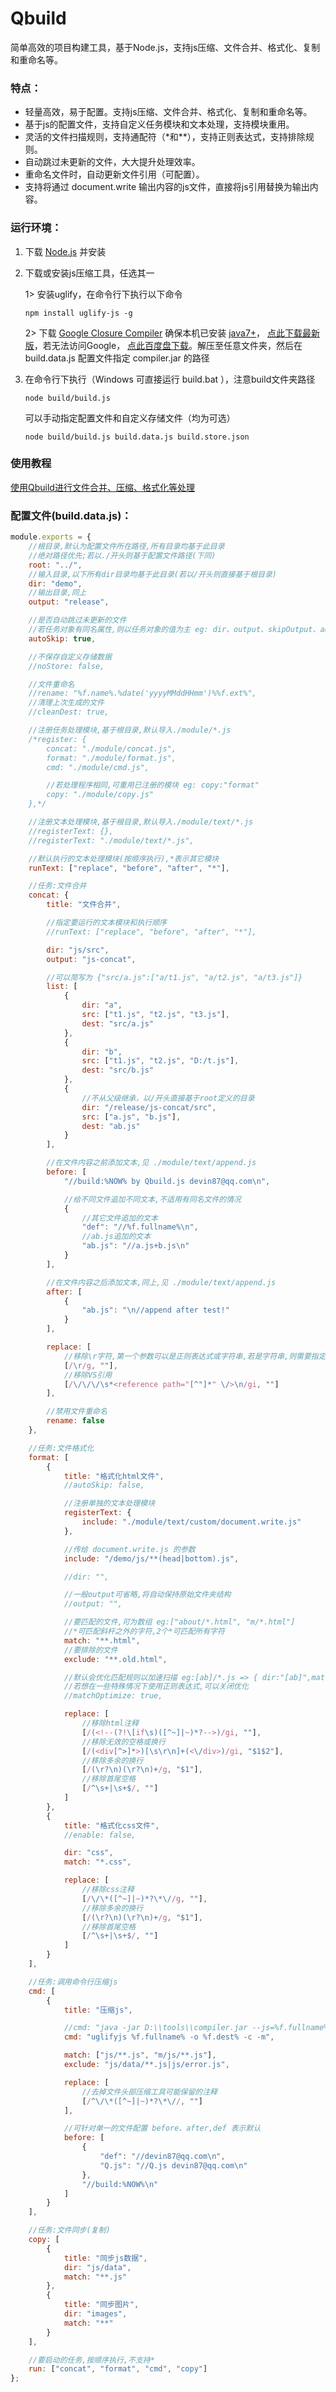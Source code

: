 # Qbuild
简单高效的项目构建工具，基于Node.js，支持js压缩、文件合并、格式化、复制和重命名等。

### 特点：
<ul>
    <li>轻量高效，易于配置。支持js压缩、文件合并、格式化、复制和重命名等。</li>
	<li>基于js的配置文件，支持自定义任务模块和文本处理，支持模块重用。</li>
	<li>灵活的文件扫描规则，支持通配符（*和**），支持正则表达式，支持排除规则。</li>
	<li>自动跳过未更新的文件，大大提升处理效率。</li>
	<li>重命名文件时，自动更新文件引用（可配置）。</li>
	<li>支持将通过 document.write 输出内容的js文件，直接将js引用替换为输出内容。</li>
</ul>

### 运行环境：
1. 下载 [Node.js](https://nodejs.org/en/download/) 并安装
2. 下载或安装js压缩工具，任选其一

    1> 安装uglify，在命令行下执行以下命令

    ```npm install uglify-js -g```

    2> 下载 [Google Closure Compiler](https://github.com/google/closure-compiler)
    确保本机已安装 [java7+](http://www.java.com/zh_CN/download/manual.jsp)，
    [点此下载最新版](http://dl.google.com/closure-compiler/compiler-latest.zip)，若无法访问Google， [点此百度盘下载](https://pan.baidu.com/s/1cazLX8)。解压至任意文件夹，然后在 build.data.js 配置文件指定 compiler.jar 的路径
3. 在命令行下执行（Windows 可直接运行 build.bat ），注意build文件夹路径

    ```node build/build.js```
    
    可以手动指定配置文件和自定义存储文件（均为可选）
    
    ```node build/build.js build.data.js build.store.json```

### 使用教程
[使用Qbuild进行文件合并、压缩、格式化等处理](http://www.cnblogs.com/devin87/p/Qbuild-doc.html)


### 配置文件(build.data.js)：
```javascript
module.exports = {
    //根目录,默认为配置文件所在路径,所有目录均基于此目录
    //绝对路径优先;若以./开头则基于配置文件路径(下同)
    root: "../",
    //输入目录,以下所有dir目录均基于此目录(若以/开头则直接基于根目录)
    dir: "demo",
    //输出目录,同上
    output: "release",

    //是否自动跳过未更新的文件
    //若任务对象有同名属性,则以任务对象的值为主 eg: dir、output、skipOutput、autoSkip、enable、preload、rename、registerText、runText
    autoSkip: true,

    //不保存自定义存储数据
    //noStore: false,

    //文件重命名
    //rename: "%f.name%.%date('yyyyMMddHHmm')%%f.ext%",
    //清理上次生成的文件
    //cleanDest: true,

    //注册任务处理模块,基于根目录,默认导入./module/*.js
    /*register: {
        concat: "./module/concat.js",
        format: "./module/format.js",
        cmd: "./module/cmd.js",

        //若处理程序相同,可重用已注册的模块 eg: copy:"format"
        copy: "./module/copy.js"
    },*/

    //注册文本处理模块,基于根目录,默认导入./module/text/*.js
    //registerText: {},
    //registerText: "./module/text/*.js",

    //默认执行的文本处理模块(按顺序执行),*表示其它模块
    runText: ["replace", "before", "after", "*"],

    //任务:文件合并
    concat: {
        title: "文件合并",

        //指定要运行的文本模块和执行顺序
        //runText: ["replace", "before", "after", "*"],

        dir: "js/src",
        output: "js-concat",

        //可以简写为 {"src/a.js":["a/t1.js", "a/t2.js", "a/t3.js"]}
        list: [
            {
                dir: "a",
                src: ["t1.js", "t2.js", "t3.js"],
                dest: "src/a.js"
            },
            {
                dir: "b",
                src: ["t1.js", "t2.js", "D:/t.js"],
                dest: "src/b.js"
            },
            {
                //不从父级继承，以/开头直接基于root定义的目录
                dir: "/release/js-concat/src",
                src: ["a.js", "b.js"],
                dest: "ab.js"
            }
        ],

        //在文件内容之前添加文本,见 ./module/text/append.js
        before: [
            "//build:%NOW% by Qbuild.js devin87@qq.com\n",

            //给不同文件追加不同文本,不适用有同名文件的情况
            {
                //其它文件追加的文本
                "def": "//%f.fullname%\n",
                //ab.js追加的文本
                "ab.js": "//a.js+b.js\n"
            }
        ],

        //在文件内容之后添加文本,同上,见 ./module/text/append.js
        after: [
            {
                "ab.js": "\n//append after test!"
            }
        ],

        replace: [
            //移除\r字符,第一个参数可以是正则表达式或字符串,若是字符串,则需要指定第3个参数(正则表达式标记 eg:g、i、m或其组合)
            [/\r/g, ""],
            //移除VS引用
            [/\/\/\/\s*<reference path="[^"]*" \/>\n/gi, ""]
        ],

        //禁用文件重命名
        rename: false
    },

    //任务:文件格式化
    format: [
        {
            title: "格式化html文件",
            //autoSkip: false,

            //注册单独的文本处理模块
            registerText: {
                include: "./module/text/custom/document.write.js"
            },

            //传给 document.write.js 的参数
            include: "/demo/js/**(head|bottom).js",

            //dir: "",

            //一般output可省略,将自动保持原始文件夹结构
            //output: "",

            //要匹配的文件,可为数组 eg:["about/*.html", "m/*.html"]
            //*可匹配斜杆之外的字符,2个*可匹配所有字符
            match: "**.html",
            //要排除的文件
            exclude: "**.old.html",

            //默认会优化匹配规则以加速扫描 eg:[ab]/*.js => { dir:"[ab]",match:"*.js" }
            //若想在一些特殊情况下使用正则表达式,可以关闭优化
            //matchOptimize: true,

            replace: [
                //移除html注释
                [/(<!--(?!\[if\s)([^~]|~)*?-->)/gi, ""],
                //移除无效的空格或换行
                [/(<div[^>]*>)[\s\r\n]+(<\/div>)/gi, "$1$2"],
                //移除多余的换行
                [/(\r?\n)(\r?\n)+/g, "$1"],
                //移除首尾空格
                [/^\s+|\s+$/, ""]
            ]
        },
        {
            title: "格式化css文件",
            //enable: false,

            dir: "css",
            match: "*.css",

            replace: [
                //移除css注释
                [/\/\*([^~]|~)*?\*\//g, ""],
                //移除多余的换行
                [/(\r?\n)(\r?\n)+/g, "$1"],
                //移除首尾空格
                [/^\s+|\s+$/, ""]
            ]
        }
    ],

    //任务:调用命令行压缩js
    cmd: [
        {
            title: "压缩js",

            //cmd: "java -jar D:\\tools\\compiler.jar --js=%f.fullname% --js_output_file=%f.dest%",
            cmd: "uglifyjs %f.fullname% -o %f.dest% -c -m",

            match: ["js/**.js", "m/js/**.js"],
            exclude: "js/data/**.js|js/error.js",

            replace: [
                //去掉文件头部压缩工具可能保留的注释
                [/^\/\*([^~]|~)*?\*\//, ""]
            ],

            //可针对单一的文件配置 before、after,def 表示默认
            before: [
                {
                    "def": "//devin87@qq.com\n",
                    "Q.js": "//Q.js devin87@qq.com\n"
                },
                "//build:%NOW%\n"
            ]
        }
    ],

    //任务:文件同步(复制)
    copy: [
        {
            title: "同步js数据",
            dir: "js/data",
            match: "**.js"
        },
        {
            title: "同步图片",
            dir: "images",
            match: "**"
        }
    ],

    //要启动的任务,按顺序执行,不支持*
    run: ["concat", "format", "cmd", "copy"]
};
`````